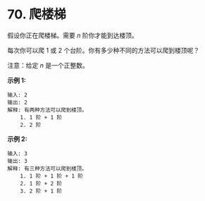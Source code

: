 # 70. 爬楼梯

假设你正在爬楼梯。需要 *n* 阶你才能到达楼顶。

每次你可以爬 1 或 2 个台阶。你有多少种不同的方法可以爬到楼顶呢？

注意：给定 *n* 是一个正整数。

**示例 1:**

```()
输入: 2
输出: 2
解释: 有两种方法可以爬到楼顶。
    1. 1 阶 + 1 阶
    2. 2 阶
```

**示例 2:**

```()
输入: 3
输出: 3
解释: 有三种方法可以爬到楼顶。
    1. 1 阶 + 1 阶 + 1 阶
    2. 1 阶 + 2 阶
    3. 2 阶 + 1 阶
```
